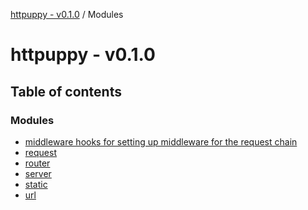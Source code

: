 [httpuppy - v0.1.0](README.md) / Modules

# httpuppy - v0.1.0

## Table of contents

### Modules

- [middleware
hooks for setting up middleware for the request chain](modules/middleware_hooks_for_setting_up_middleware_for_the_request_chain.md)
- [request](modules/request.md)
- [router](modules/router.md)
- [server](modules/server.md)
- [static](modules/static.md)
- [url](modules/url.md)
